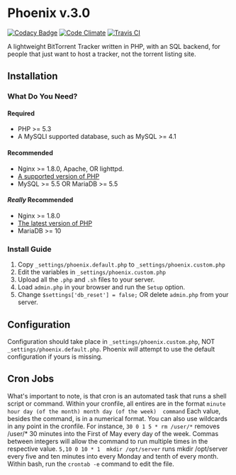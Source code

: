 # Phoenix v.3.0

[![Codacy Badge](https://api.codacy.com/project/badge/10f5af9881b4412093e91d68086fd468)](https://www.codacy.com/app/lewisgoddard/phoenix)
[![Code Climate](https://codeclimate.com/github/eustasy/phoenix/badges/gpa.svg)](https://codeclimate.com/github/eustasy/phoenix)
[![Travis CI](https://travis-ci.org/eustasy/phoenix.svg)](https://travis-ci.org/eustasy/phoenix)

A lightweight BitTorrent Tracker written in PHP, with an SQL backend, for people that just want to host a tracker, not the torrent listing site.

## Installation

### What Do You Need?

#### Required
* PHP >= 5.3
* A MySQLI supported database, such as MySQL >= 4.1

#### Recommended
* Nginx >= 1.8.0, Apache, OR lighttpd.
* [A supported version of PHP](http://php.net/supported-versions.php)
* MySQL >= 5.5 OR MariaDB >= 5.5

#### _Really_ Recommended
* Nginx >= 1.8.0
* [The latest version of PHP](http://php.net/supported-versions.php)
* MariaDB >= 10

### Install Guide
1. Copy `_settings/phoenix.default.php` to `_settings/phoenix.custom.php`
2. Edit the variables in `_settings/phoenix.custom.php`
2. Upload all the `.php` and `.sh` files to your server.
4. Load `admin.php` in your browser and run the `Setup` option.
5. Change `$settings['db_reset'] = false;` OR delete `admin.php` from your server.

## Configuration
Configuration should take place in `_settings/phoenix.custom.php`, NOT `_settings/phoenix.default.php`. Phoenix _will_ attempt to use the default configuration if yours is missing.

## Cron Jobs
What's important to note, is that cron is an automated task that runs a shell script or command.
Within your cronfile, all entires are in the format `minute hour day (of the month) month day (of the week)  command`
Each value, besides the command, is in a numerical format.  You can also use wildcards in any point in the cronfile.
For instance, `30 0 1 5 * rm /user/*` removes /user/* 30 minutes into the First of May every day of the week. 
Commas between integers will allow the command to run multiple times in the respective value.
`5,10 0 10 * 1  mkdir /opt/server` runs mkdir /opt/server every five and ten minutes into every Monday and tenth of every month.
Within bash, run the `crontab -e` command to edit the file.


